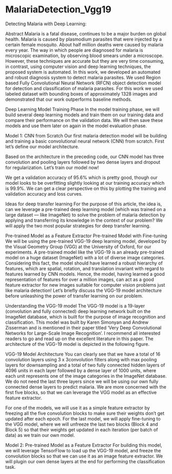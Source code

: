 # MalariaDetection_Vgg19

Detecting Malaria with Deep Learning:

Abstract
Malaria is a fatal disease, continues to be a major burden on global health. Malaria is caused by plasmodium parasites that were injected by a certain female mosquito. About half million deaths were caused by malaria every year. The way in which people are diagnosed for malaria is microscopic examination, by observing blood smears under a microscope. However, these techniques are accurate but they are very time consuming, in contrast, using computer vision and deep learning techniques, the proposed system is automated. In this work, we developed an automated and robust diagnosis system to detect malaria parasites. We used Region based Fully Convolutional Neural Network (RFCN) object detection model for detection and classification of malaria parasites. For this work we used labeled dataset with bounding boxes of approximately 1328 images and demonstrated that our work outperforms baseline methods.


Deep Learning Model Training Phase
In the model training phase, we will build several deep learning models and train them on our training data and compare their performance on the validation data. We will then save these models and use them later on again in the model evaluation phase.


Model 1: CNN from Scratch
Our first malaria detection model will be building and training a basic convolutional neural network (CNN) from scratch. First let’s define our model architecture.

Based on the architecture in the preceding code, our CNN model has three convolution and pooling layers followed by two dense layers and dropout for regularization. Let’s train our model now!

We get a validation accuracy of 95.6% which is pretty good, though our model looks to be overfitting slightly looking at our training accuracy which is 99.9%. We can get a clear perspective on this by plotting the training and validation accuracy and loss curves.


Ideas for deep transfer learning
For the purpose of this article, the idea is, can we leverage a pre-trained deep learning model (which was trained on a large dataset — like ImageNet) to solve the problem of malaria detection by applying and transferring its knowledge in the context of our problem?
We will apply the two most popular strategies for deep transfer learning.


Pre-trained Model as a Feature Extractor
Pre-trained Model with Fine-tuning
We will be using the pre-trained VGG-19 deep learning model, developed by the Visual Geometry Group (VGG) at the University of Oxford, for our experiments. A pre-trained model like the VGG-19 is an already pre-trained model on a huge dataset (ImageNet) with a lot of diverse image categories. Considering this fact, the model should have learned a robust hierarchy of features, which are spatial, rotation, and translation invariant with regard to features learned by CNN models. Hence, the model, having learned a good representation of features for over a million images, can act as a good feature extractor for new images suitable for computer vision problems just like malaria detection! Let’s briefly discuss the VGG-19 model architecture before unleashing the power of transfer learning on our problem.

Understanding the VGG-19 model
The VGG-19 model is a 19-layer (convolution and fully connected) deep learning network built on the ImageNet database, which is built for the purpose of image recognition and classification. This model was built by Karen Simonyan and Andrew Zisserman and is mentioned in their paper titled ‘Very Deep Convolutional Networks for Large-Scale Image Recognition’. I recommend all interested readers to go and read up on the excellent literature in this paper. The architecture of the VGG-19 model is depicted in the following figure.


VGG-19 Model Architecture
You can clearly see that we have a total of 16 convolution layers using 3 x 3convolution filters along with max pooling layers for downsampling and a total of two fully connected hidden layers of 4096 units in each layer followed by a dense layer of 1000 units, where each unit represents one of the image categories in the ImageNet database. We do not need the last three layers since we will be using our own fully connected dense layers to predict malaria. We are more concerned with the first five blocks, so that we can leverage the VGG model as an effective feature extractor.

For one of the models, we will use it as a simple feature extractor by freezing all the five convolution blocks to make sure their weights don’t get updated after each epoch. For the last model, we will apply fine-tuning to the VGG model, where we will unfreeze the last two blocks (Block 4 and Block 5) so that their weights get updated in each iteration (per batch of data) as we train our own model.


Model 2: Pre-trained Model as a Feature Extractor
For building this model, we will leverage TensorFlow to load up the VGG-19 model, and freeze the convolution blocks so that we can use it as an image feature extractor. We will plugin our own dense layers at the end for performing the classification task.
